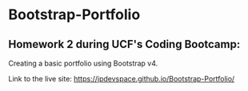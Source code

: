 # Bootstrap-Portfolio
## Homework 2 during UCF's Coding Bootcamp: ## 

Creating a basic portfolio using Bootstrap v4.

Link to the live site: https://jpdevspace.github.io/Bootstrap-Portfolio/
